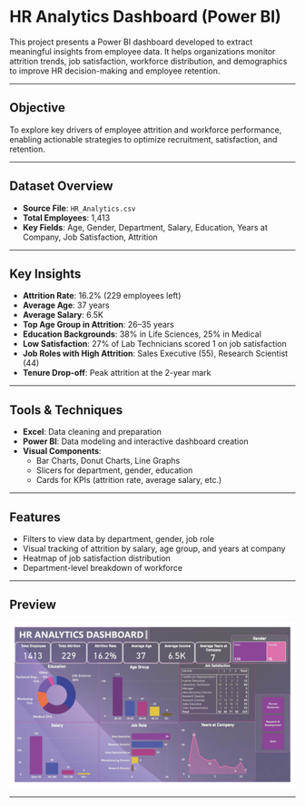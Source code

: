 # HR Analytics Dashboard (Power BI)

This project presents a Power BI dashboard developed to extract meaningful insights from employee data. It helps organizations monitor attrition trends, job satisfaction, workforce distribution, and demographics to improve HR decision-making and employee retention.

---

## Objective

To explore key drivers of employee attrition and workforce performance, enabling actionable strategies to optimize recruitment, satisfaction, and retention.

---

## Dataset Overview

- **Source File**: `HR_Analytics.csv`
- **Total Employees**: 1,413  
- **Key Fields**: Age, Gender, Department, Salary, Education, Years at Company, Job Satisfaction, Attrition

---

## Key Insights

- **Attrition Rate**: 16.2% (229 employees left)
- **Average Age**: 37 years  
- **Average Salary**: 6.5K  
- **Top Age Group in Attrition**: 26–35 years  
- **Education Backgrounds**: 38% in Life Sciences, 25% in Medical  
- **Low Satisfaction**: 27% of Lab Technicians scored 1 on job satisfaction  
- **Job Roles with High Attrition**: Sales Executive (55), Research Scientist (44)  
- **Tenure Drop-off**: Peak attrition at the 2-year mark

---

## Tools & Techniques

- **Excel**: Data cleaning and preparation  
- **Power BI**: Data modeling and interactive dashboard creation  
- **Visual Components**:
  - Bar Charts, Donut Charts, Line Graphs
  - Slicers for department, gender, education
  - Cards for KPIs (attrition rate, average salary, etc.)

---

## Features

- Filters to view data by department, gender, job role
- Visual tracking of attrition by salary, age group, and years at company
- Heatmap of job satisfaction distribution
- Department-level breakdown of workforce

---

##  Preview

![Ecommerce Dashboard](./HR_ANALYTICS_DASHBOARD.jpg)

---
